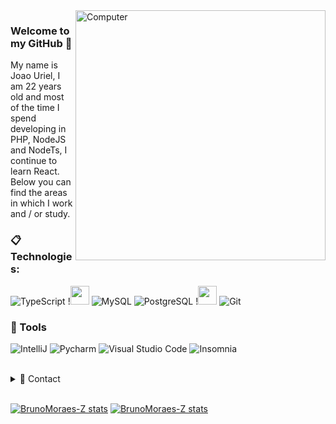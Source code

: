 <img src="https://raw.githubusercontent.com/MicaelliMedeiros/micaellimedeiros/master/image/computer-illustration.png" min-width="400px" max-width="400px" width="400px" align="right" alt="Computer">

### Welcome to my GitHub 🎇
My name is Joao Uriel, I am 22 years old and most of the time I spend developing in PHP, NodeJS and NodeTs, I continue to learn React. Below you can find the areas in which I work and / or study.

### :clipboard: Technologies:


  ![TypeScript](https://img.shields.io/badge/TypeScript-007ACC?style=for-the-badge&logo=typescript&logoColor=white)
  !<code><img height="30" src="https://raw.githubusercontent.com/dereknguyen269/dereknguyen269/master/images/php.svg"></code>
  ![MySQL](https://img.shields.io/badge/MySQL-00000F?style=for-the-badge&logo=mysql&logoColor=white)
  ![PostgreSQL](https://img.shields.io/badge/PostgreSQL-316192?style=for-the-badge&logo=postgresql&logoColor=white)
  !<code><img height="30" src="https://raw.githubusercontent.com/dereknguyen269/dereknguyen269/master/images/reactjs.png"></code>
  ![Git](https://img.shields.io/badge/-Git-F05032?style=for-the-badge&logo=git&logoColor=white)

### 🚀 Tools

  ![IntelliJ](https://img.shields.io/badge/IntelliJ-000000?style=for-the-badge&logo=intellij-idea&logoColor=blue)
  ![Pycharm](https://img.shields.io/badge/Pycharm-0D0D0D?style=for-the-badge&logo=pycharm&logoColor=25D985)
  ![Visual Studio Code](https://img.shields.io/badge/VSCode-008B8B?style=for-the-badge&logo=visual-studio-code&logoColor=blue)
  ![Insomnia](https://img.shields.io/badge/Insomnia-430098?style=for-the-badge&logo=insomnia&logoColor=white)

<br/>

<details>
  <summary>💬 Contact</summary>
   <img alt="Discord" src="https://img.shields.io/badge/Zeuss%236943-7289da.svg?&style=for-the-badge&logo=discord&logoColor=white" />
   <a href="https://www.linkedin.com/in/bruno-moraes-b58bb8181/" target="_blank">
    <img alt="LinkedIn" src="https://img.shields.io/badge/linkedin-%230077B5.svg?&style=for-the-badge&logo=linkedin&logoColor=white" />
   </a>
</details> 
  
<br/>

[![BrunoMoraes-Z stats](https://github-readme-stats.vercel.app/api?username=BrunoMoraes-Z&theme=tokyonight)](https://github.com/BrunoMoraes-Z/)
[![BrunoMoraes-Z stats](https://github-readme-stats.vercel.app/api/top-langs/?username=BrunoMoraes-Z&hide=html&layout=compact&theme=tokyonight)](https://github.com/BrunoMoraes-Z/)

